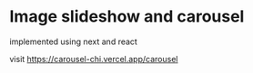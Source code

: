 # Image slideshow and carousel 


implemented using next and react


visit https://carousel-chi.vercel.app/carousel